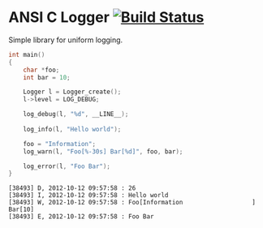 # ANSI C Logger [![Build Status](https://secure.travis-ci.org/drfeelngood/logger.png)](http://travis-ci.org/drfeelngood/logger)

Simple library for uniform logging.

```c
int main()
{
    char *foo;
    int bar = 10;

    Logger l = Logger_create();
    l->level = LOG_DEBUG;

    log_debug(l, "%d", __LINE__);
    
    log_info(l, "Hello world");

    foo = "Information";
    log_warn(l, "Foo[%-30s] Bar[%d]", foo, bar); 

    log_error(l, "Foo Bar");
}
```

```
[38493] D, 2012-10-12 09:57:58 : 26
[38493] I, 2012-10-12 09:57:58 : Hello world
[38493] W, 2012-10-12 09:57:58 : Foo[Information                   ] Bar[10]
[38493] E, 2012-10-12 09:57:58 : Foo Bar
```
